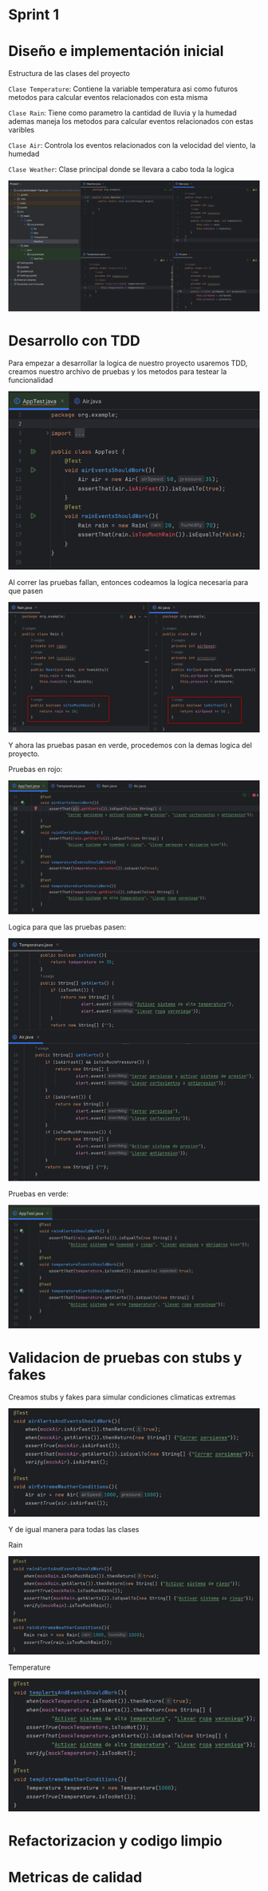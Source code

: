 # Sprint 1

# Diseño e implementación inicial

Estructura de las clases del proyecto

`Clase Temperature`: Contiene la variable temperatura asi como futuros metodos para calcular eventos relacionados con esta misma

`Clase Rain`: Tiene como parametro la cantidad de lluvia y la humedad ademas maneja los metodos para calcular eventos relacionados con estas varibles

`Clase Air`: Controla los eventos relacionados con la velocidad del viento, la humedad

`Clase Weather`: Clase principal donde se llevara a cabo toda la logica

![](images/image.png)

# Desarrollo con TDD

Para empezar a desarrollar la logica de nuestro proyecto usaremos TDD, creamos nuestro archivo de pruebas y los metodos para testear la funcionalidad

![](images/image-1.png)

Al correr las pruebas fallan, entonces codeamos la logica necesaria para que pasen

![](images/screenshot_67.png)

Y ahora las pruebas pasan en verde, procedemos con la demas logica del proyecto.

Pruebas en rojo:

![](images/image-2.png)

Logica para que las pruebas pasen:

![](images/image-3.png)

Pruebas en verde:

![](images/image-4.png)

# Validacion de pruebas con stubs y fakes

Creamos stubs y fakes para simular condiciones climaticas extremas

![](images/image-6.png)

Y de igual manera para todas las clases

Rain

![](images/image-7.png)

Temperature

![](images/image-8.png)

# Refactorizacion y codigo limpio

# Metricas de calidad

